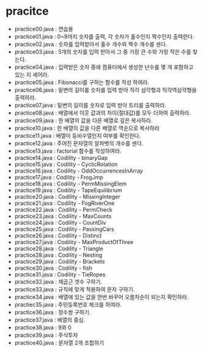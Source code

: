 # pracitce

- practice00.java : 연습용
- practice01.java : 0~9까지 숫자를 출력, 각 숫자가 홀수인지 짝수인지 출력한다.
- practice02.java : 숫자를 입력받아서 홀수 개수와 짝수 개수를 센다.
- practice03.java : 5개의 숫자를 입력 받아서 그 중 가장 큰 수와 가장 작은 수를 찾는다.
- practice04.java : 입력받은 숫자 중에 컴퓨터에서 생성한 난수를 몇 개 포함하고 있는 지 세어라.
- practice05.java : Fibonacci를 구하는 함수를 작성 하여라.
- practice06.java : 밑변의 길이를 숫자를 입력 받아 직각 삼각형과 직각역삼각형을 출력하라.
- practice07.java : 밑변의 길이를 숫자로 입력 받아 트리를 출력하라.
- practice08.java : 배열에서 이웃 값과의 차이(절대값)를 모두 더하여 출력하라.
- practice09.java : 한 배열의 값을 다른 배열로 깊은 복사하라.
- practice10.java : 한 배열의 값을 다른 배열로 역순으로 복사하라
- practice11.java : 배열이 등비수열인지 여부를 확인한다.
- practice12.java : 주어진 문자열의 알파벳의 개수를 센다.
- practice13.java : factorial 함수를 작성하여라.
- practice14.java : Codility - binaryGap
- practice15.java : Codility - CyclicRotation
- practice16.java : Codility - OddOccurrencesInArray
- practice17.java : Codility - FrogJmp
- practice18.java : Codility - PermMissingElem
- practice19.java : Codility - TapeEquilibrium
- practice20.java : Codility - MissingInteger
- practice21.java : Codility - FogRiverOne
- practice22.java : Codility - PermCheck
- practice23.java : Codility - MaxCounts
- practice24.java : Codility - CountDiv
- practice25.java : Codility - PassingCars
- practice26.java : Codility - Distinct
- practice27.java : Codility - MaxProductOfThree
- practice28.java : Codility - Triangle
- practice28.java : Codility - Nesting
- practice29.java : Codility - Brackets
- practice30.java : Codility - fish
- practice31.java : Codility - TieRopes
- practice32.java : 제곱근 갯수 구하기.
- practice33.java : 규칙에 맞게 적용하여 문자 구하기.
- practice34.java : 배열에 있는 값을 한번 바꾸어 오름차순이 되는지 확인하라.
- practiec35.java : 주민등록번호 체크를 하여라.
- practice36.java : 정수쌍 구하기.
- practice37.java : 배열의 중심.
- practice38.java : 9와 0
- practice39.java : 주식투자
- practice40.java : 문자열 2개 조합하기


